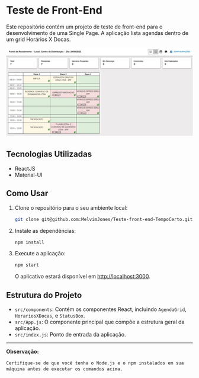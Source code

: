 
# Teste de Front-End 

Este repositório contém um projeto de teste de front-end para o desenvolvimento de uma Single Page. A aplicação lista agendas dentro de um grid Horários X Docas. 

![Alt text](<Teste frontend.jpg>)
## Tecnologias Utilizadas

- ReactJS
- Material-UI

## Como Usar

1. Clone o repositório para o seu ambiente local:

   ```bash
   git clone git@github.com:MelvimJones/Teste-front-end-TempoCerto.git
   ```

2. Instale as dependências:

   ```bash
   npm install
   ```

3. Execute a aplicação:

   ```bash
   npm start
   ```

   O aplicativo estará disponível em [http://localhost:3000](http://localhost:3000).

## Estrutura do Projeto

- `src/components`: Contém os componentes React, incluindo `AgendaGrid`, `HorariosXDocas`, e `StatusBox`.
- `src/App.js`: O componente principal que compõe a estrutura geral da aplicação.
- `src/index.js`: Ponto de entrada da aplicação.



---

**Observação:** 
```
Certifique-se de que você tenha o Node.js e o npm instalados em sua máquina antes de executar os comandos acima.